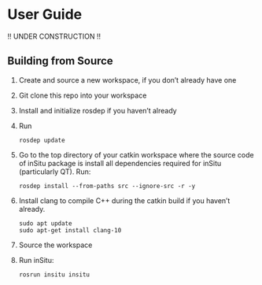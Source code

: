 # User Guide

!! UNDER CONSTRUCTION !!

## Building from Source

1. Create and source a new workspace, if you don’t already have one
2. Git clone this repo into your workspace 
3. Install and initialize rosdep if you haven’t already
4. Run

    ```rosdep update```
 
4. Go to the top directory of your catkin workspace where the source code of inSitu package is install all dependencies required for inSitu (particularly QT). Run:

    ```rosdep install --from-paths src --ignore-src -r -y```
    
5. Install clang to compile C++ during the catkin build if you haven’t already.
    
    ```
    sudo apt update
    sudo apt-get install clang-10
    ```

6. Source the workspace

7. Run inSitu: 

    ```rosrun insitu insitu```
